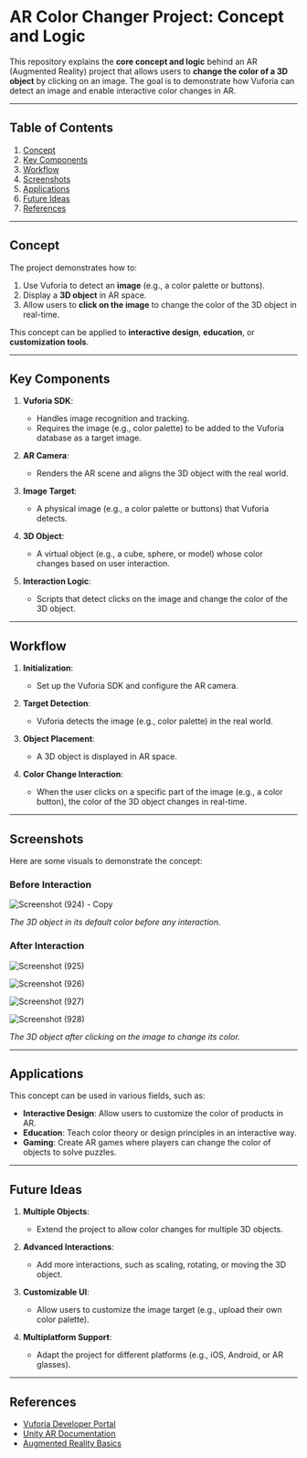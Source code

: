 # AR Color Changer Project: Concept and Logic

This repository explains the **core concept and logic** behind an AR (Augmented Reality) project that allows users to **change the color of a 3D object** by clicking on an image. The goal is to demonstrate how Vuforia can detect an image and enable interactive color changes in AR.

---

## Table of Contents
1. [Concept](#concept)
2. [Key Components](#key-components)
3. [Workflow](#workflow)
4. [Screenshots](#screenshots)
5. [Applications](#applications)
6. [Future Ideas](#future-ideas)
7. [References](#references)

---

## Concept
The project demonstrates how to:
1. Use Vuforia to detect an **image** (e.g., a color palette or buttons).
2. Display a **3D object** in AR space.
3. Allow users to **click on the image** to change the color of the 3D object in real-time.

This concept can be applied to **interactive design**, **education**, or **customization tools**.

---

## Key Components
1. **Vuforia SDK**:
   - Handles image recognition and tracking.
   - Requires the image (e.g., color palette) to be added to the Vuforia database as a target image.

2. **AR Camera**:
   - Renders the AR scene and aligns the 3D object with the real world.

3. **Image Target**:
   - A physical image (e.g., a color palette or buttons) that Vuforia detects.

4. **3D Object**:
   - A virtual object (e.g., a cube, sphere, or model) whose color changes based on user interaction.

5. **Interaction Logic**:
   - Scripts that detect clicks on the image and change the color of the 3D object.

---

## Workflow
1. **Initialization**:
   - Set up the Vuforia SDK and configure the AR camera.

2. **Target Detection**:
   - Vuforia detects the image (e.g., color palette) in the real world.

3. **Object Placement**:
   - A 3D object is displayed in AR space.

4. **Color Change Interaction**:
   - When the user clicks on a specific part of the image (e.g., a color button), the color of the 3D object changes in real-time.

---

## Screenshots
Here are some visuals to demonstrate the concept:

### Before Interaction
![Screenshot (924) - Copy](https://github.com/user-attachments/assets/e88c3283-ba31-42fe-a6f6-fe9eeca123b9)

*The 3D object in its default color before any interaction.*

### After Interaction
![Screenshot (925)](https://github.com/user-attachments/assets/6092ff71-d442-43c7-a157-257e04be2239)

![Screenshot (926)](https://github.com/user-attachments/assets/99db90dd-8ffa-4699-b9de-8ee41bb2e5dc)

![Screenshot (927)](https://github.com/user-attachments/assets/56c86e45-d103-4c22-a38b-d3d2a86392c6)

![Screenshot (928)](https://github.com/user-attachments/assets/5bee3fac-4441-4889-8f5e-7a52ad58edd1)


*The 3D object after clicking on the image to change its color.*

---

## Applications
This concept can be used in various fields, such as:
- **Interactive Design**: Allow users to customize the color of products in AR.
- **Education**: Teach color theory or design principles in an interactive way.
- **Gaming**: Create AR games where players can change the color of objects to solve puzzles.

---

## Future Ideas
1. **Multiple Objects**:
   - Extend the project to allow color changes for multiple 3D objects.

2. **Advanced Interactions**:
   - Add more interactions, such as scaling, rotating, or moving the 3D object.

3. **Customizable UI**:
   - Allow users to customize the image target (e.g., upload their own color palette).

4. **Multiplatform Support**:
   - Adapt the project for different platforms (e.g., iOS, Android, or AR glasses).

---

## References
- [Vuforia Developer Portal](https://developer.vuforia.com/)
- [Unity AR Documentation](https://docs.unity3d.com/Manual/AR.html)
- [Augmented Reality Basics](https://en.wikipedia.org/wiki/Augmented_reality)

